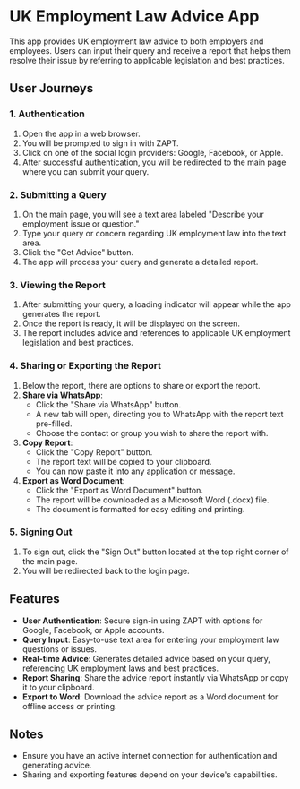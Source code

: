# UK Employment Law Advice App

This app provides UK employment law advice to both employers and employees. Users can input their query and receive a report that helps them resolve their issue by referring to applicable legislation and best practices.

## User Journeys

### 1. Authentication

1. Open the app in a web browser.
2. You will be prompted to sign in with ZAPT.
3. Click on one of the social login providers: Google, Facebook, or Apple.
4. After successful authentication, you will be redirected to the main page where you can submit your query.

### 2. Submitting a Query

1. On the main page, you will see a text area labeled "Describe your employment issue or question."
2. Type your query or concern regarding UK employment law into the text area.
3. Click the "Get Advice" button.
4. The app will process your query and generate a detailed report.

### 3. Viewing the Report

1. After submitting your query, a loading indicator will appear while the app generates the report.
2. Once the report is ready, it will be displayed on the screen.
3. The report includes advice and references to applicable UK employment legislation and best practices.

### 4. Sharing or Exporting the Report

1. Below the report, there are options to share or export the report.
2. **Share via WhatsApp**:
   - Click the "Share via WhatsApp" button.
   - A new tab will open, directing you to WhatsApp with the report text pre-filled.
   - Choose the contact or group you wish to share the report with.
3. **Copy Report**:
   - Click the "Copy Report" button.
   - The report text will be copied to your clipboard.
   - You can now paste it into any application or message.
4. **Export as Word Document**:
   - Click the "Export as Word Document" button.
   - The report will be downloaded as a Microsoft Word (.docx) file.
   - The document is formatted for easy editing and printing.

### 5. Signing Out

1. To sign out, click the "Sign Out" button located at the top right corner of the main page.
2. You will be redirected back to the login page.

## Features

- **User Authentication**: Secure sign-in using ZAPT with options for Google, Facebook, or Apple accounts.
- **Query Input**: Easy-to-use text area for entering your employment law questions or issues.
- **Real-time Advice**: Generates detailed advice based on your query, referencing UK employment laws and best practices.
- **Report Sharing**: Share the advice report instantly via WhatsApp or copy it to your clipboard.
- **Export to Word**: Download the advice report as a Word document for offline access or printing.

## Notes

- Ensure you have an active internet connection for authentication and generating advice.
- Sharing and exporting features depend on your device's capabilities.